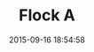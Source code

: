 ---
layout: lab-single.hbs
title: Flock A
date: 2015-09-16 18:54:58
description: Flock of birds that fly towards geolocation of seismic data in Colombia. Experimenting with hand drawn sprites and particle system (1555, 1 per victim of terrorist attacks in Colombia from 1988-2012 based on CMH).
imgName: flock-a
tags:
  - dataset-cmh
  - dataset-ingeominas
categories:
  -
---